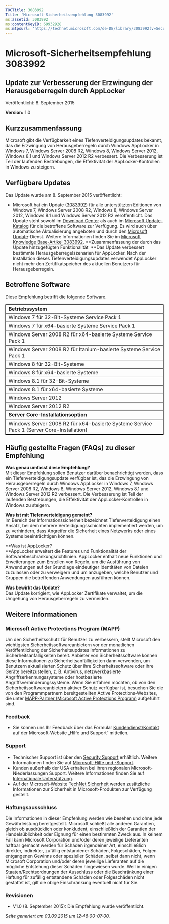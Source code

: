 ```yaml
---
TOCTitle: 3083992
Title: 'Microsoft-Sicherheitsempfehlung 3083992'
ms:assetid: 3083992
ms:contentKeyID: 69932928
ms:mtpsurl: 'https://technet.microsoft.com/de-DE/library/3083992(v=Security.10)'
---
```


Microsoft-Sicherheitsempfehlung 3083992
=======================================

Update zur Verbesserung der Erzwingung der Herausgeberregeln durch AppLocker
----------------------------------------------------------------------------

Veröffentlicht: 8. September 2015

**Version:** 1.0

Kurzzusammenfassung
-------------------

Microsoft gibt die Verfügbarkeit eines Tiefenverteidigungsupdates bekannt, das die Erzwingung von Herausgeberregeln durch Windows AppLocker in Windows 7, Windows Server 2008 R2, Windows 8, Windows Server 2012, Windows 8.1 und Windows Server 2012 R2 verbessert. Die Verbesserung ist Teil der laufenden Bestrebungen, die Effektivität der AppLocker-Kontrollen in Windows zu steigern.

Verfügbare Updates
------------------

Das Update wurde am 8. September 2015 veröffentlicht:

-   Microsoft hat ein Update ([3083992](http://support.microsoft.com/de-de/kb/3083992)) für alle unterstützten Editionen von Windows 7, Windows Server 2008 R2, Windows 8, Windows Server 2012, Windows 8.1 und Windows Server 2012 R2 veröffentlicht. Das Update steht sowohl im [Download Center](https://www.microsoft.com/de-de/download/default.aspx) als auch im [Microsoft Update-Katalog](http://catalog.update.microsoft.com/v7/site/install.aspx) für die betroffene Software zur Verfügung. Es wird auch über automatische Aktualisierung angeboten und durch den [Microsoft Update](http://update.microsoft.com/microsoftupdate/v6/vistadefault.aspx?ln=de-de)-Dienst. Weitere Informationen finden Sie im [Microsoft Knowledge Base-Artikel 3083992](http://support.microsoft.com/de-de/kb/3083992).
    **Zusammenfassung der durch das Update hinzugefügten Funktionalität 
    **Das Update verbessert bestimmte Herausgeberregelszenarien für AppLocker. Nach der Installation dieses Tiefenverteidigungsupdates verwendet AppLocker nicht mehr den Zertifikatspeicher des aktuellen Benutzers für Herausgeberregeln.

Betroffene Software
-------------------

Diese Empfehlung betrifft die folgende Software.

<p> </p>
<table style="border:1px solid black;">
<colgroup>
<col width="100%" />
</colgroup>
<tbody>
<tr class="odd">
<td style="border:1px solid black;"><strong>Betriebssystem</strong></td>
</tr>
<tr class="even">
<td style="border:1px solid black;">Windows 7 für 32-Bit-Systeme Service Pack 1</td>
</tr>
<tr class="odd">
<td style="border:1px solid black;">Windows 7 für x64-basierte Systeme Service Pack 1</td>
</tr>
<tr class="even">
<td style="border:1px solid black;">Windows Server 2008 R2 für x64-basierte Systeme Service Pack 1</td>
</tr>
<tr class="odd">
<td style="border:1px solid black;">Windows Server 2008 R2 für Itanium-basierte Systeme Service Pack 1</td>
</tr>
<tr class="even">
<td style="border:1px solid black;">Windows 8 für 32-Bit-Systeme</td>
</tr>
<tr class="odd">
<td style="border:1px solid black;">Windows 8 für x64-basierte Systeme</td>
</tr>
<tr class="even">
<td style="border:1px solid black;">Windows 8.1 für 32-Bit-Systeme</td>
</tr>
<tr class="odd">
<td style="border:1px solid black;">Windows 8.1 für x64-basierte Systeme</td>
</tr>
<tr class="even">
<td style="border:1px solid black;">Windows Server 2012</td>
</tr>
<tr class="odd">
<td style="border:1px solid black;">Windows Server 2012 R2</td>
</tr>
<tr class="even">
<td style="border:1px solid black;"><strong>Server Core-Installationsoption</strong></td>
</tr>
<tr class="odd">
<td style="border:1px solid black;">Windows Server 2008 R2 für x64-basierte Systeme Service Pack 1 (Server Core-Installation)</td>
</tr>
</tbody>
</table>
  
Häufig gestellte Fragen (FAQs) zu dieser Empfehlung  
---------------------------------------------------
  
**Was genau umfasst diese Empfehlung?**   
Mit dieser Empfehlung sollen Benutzer darüber benachrichtigt werden, dass ein Tiefenverteidigungsupdate verfügbar ist, das die Erzwingung von Herausgeberregeln durch Windows AppLocker in Windows 7, Windows Server 2008 R2, Windows 8, Windows Server 2012, Windows 8.1 und Windows Server 2012 R2 verbessert. Die Verbesserung ist Teil der laufenden Bestrebungen, die Effektivität der AppLocker-Kontrollen in Windows zu steigern.
  
**Was ist mit Tiefenverteidigung gemeint?**   
Im Bereich der Informationssicherheit bezeichnet Tiefenverteidigung einen Ansatz, bei dem mehrere Verteidigungsschichten implementiert werden, um zu verhindern, dass Angreifer die Sicherheit eines Netzwerks oder eines Systems beeinträchtigen können.
  
**Was ist AppLocker?   
**AppLocker erweitert die Features und Funktionalität der Softwarebeschränkungsrichtlinien. AppLocker enthält neue Funktionen und Erweiterungen zum Erstellen von Regeln, um die Ausführung von Anwendungen auf der Grundlage eindeutiger Identitäten von Dateien zuzulassen oder zu verweigern und um anzugeben, welche Benutzer und Gruppen die betreffenden Anwendungen ausführen können.
  
**Was bewirkt das Update?**  
Das Update korrigiert, wie AppLocker Zertifikate verwaltet, um die Umgehung von Herausgeberregeln zu vermeiden.
  
Weitere Informationen  
---------------------
  
### Microsoft Active Protections Program (MAPP)
  
Um den Sicherheitsschutz für Benutzer zu verbessern, stellt Microsoft den wichtigsten Sicherheitssoftwareanbietern vor der monatlichen Veröffentlichung der Sicherheitsupdates Informationen zu Sicherheitsanfälligkeiten bereit. Anbieter von Sicherheitssoftware können diese Informationen zu Sicherheitsanfälligkeiten dann verwenden, um Benutzern aktualisierten Schutz über ihre Sicherheitssoftware oder ihre Geräte bereitzustellen, z. B. Antivirus, netzwerkbasierte Angriffserkennungssysteme oder hostbasierte Angriffsverhinderungssysteme. Wenn Sie erfahren möchten, ob von den Sicherheitssoftwareanbietern aktiver Schutz verfügbar ist, besuchen Sie die von den Programmpartnern bereitgestellten Active Protections-Websites, die unter [MAPP-Partner (Microsoft Active Protections Program)](http://technet.microsoft.com/de-de/security/dn467918) aufgeführt sind.
  
### Feedback
  
-   Sie können uns Ihr Feedback über das Formular [Kundendienst/Kontakt](http://support.microsoft.com/de-de/kb/?scid=sw;en;1257&amp;showpage=1&amp;ws=technet&amp;sd=tech) auf der Microsoft-Website „Hilfe und Support“ mitteilen.
  
### Support
  
-   Technischer Support ist über den [Security Support](https://consumersecuritysupport.microsoft.com/default.aspx?mkt=de-de) erhältlich. Weitere Informationen finden Sie auf [Microsoft-Hilfe und -Support](https://support.microsoft.com/de-de).  
-   Kunden außerhalb der USA erhalten bei ihren regionalen Microsoft-Niederlassungen Support. Weitere Informationen finden Sie auf [Internationale Unterstützung](http://go.microsoft.com/fwlink/?linkid=21155).  
-   Auf der Microsoft-Website [TechNet Sicherheit](http://technet.microsoft.com/de-de/security/default.aspx) werden zusätzliche Informationen zur Sicherheit in Microsoft-Produkten zur Verfügung gestellt.
  
### Haftungsausschluss
  
Die Informationen in dieser Empfehlung werden wie besehen und ohne jede Gewährleistung bereitgestellt. Microsoft schließt alle anderen Garantien, gleich ob ausdrücklich oder konkludent, einschließlich der Garantien der Handelsüblichkeit oder Eignung für einen bestimmten Zweck aus. In keinem Fall kann Microsoft Corporation und/oder deren jeweilige Lieferanten haftbar gemacht werden für Schäden irgendeiner Art, einschließlich direkter, indirekter, zufällig entstandener Schäden, Folgeschäden, Folgen entgangenen Gewinns oder spezieller Schäden, selbst dann nicht, wenn Microsoft Corporation und/oder deren jeweilige Lieferanten auf die mögliche Entstehung dieser Schäden hingewiesen wurde. Weil in einigen Staaten/Rechtsordnungen der Ausschluss oder die Beschränkung einer Haftung für zufällig entstandene Schäden oder Folgeschäden nicht gestattet ist, gilt die obige Einschränkung eventuell nicht für Sie.
  
### Revisionen
  
-   V1.0 (8. September 2015): Die Empfehlung wurde veröffentlicht.
  
*Seite generiert am 03.09.2015 um 12:46:00-07:00.*
